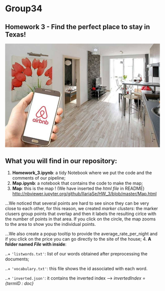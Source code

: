 # Group34
## Homework 3 - Find the perfect place to stay in Texas!
![alt text](https://github.com/IlariaSe/HW_3/blob/master/airbnb.jpg)
## What you will find in our repository:
1. **Homework_3.ipynb**: a tidy Notebook where we put the code and the comments of our pipeline;
2. **Map.ipynb**: a notebook that contains the code to make the map;
3. **Map**: this is the map ! (We have inserted the *html file* in README) http://nbviewer.jupyter.org/github/IlariaSe/HW_3/blob/master/Map.html

...We noticed that several points are hard to see since they can be very close to each other, for this reason, we created *marker clusters*: the marker clusers group points that overlap and then it labels the resulting cirlce with the number of points in that area. If you click on the circle, the map zooms to the area to show you the individual points.

...We also create a popup tooltip to provide the average_rate_per_night and if you click on the price you can go directly to the site of the house;
4. **A folder named *File* with inside**: 

..+ `'listwords.txt'`: list of our words obtained after preprocessing the documents;

..+ `'vocabulary.txt'`: this file shows the id associated with each word.

..+ `'inverted.json'`: it contains the inverted index --> *invertedIndex = {termID : doc}*
